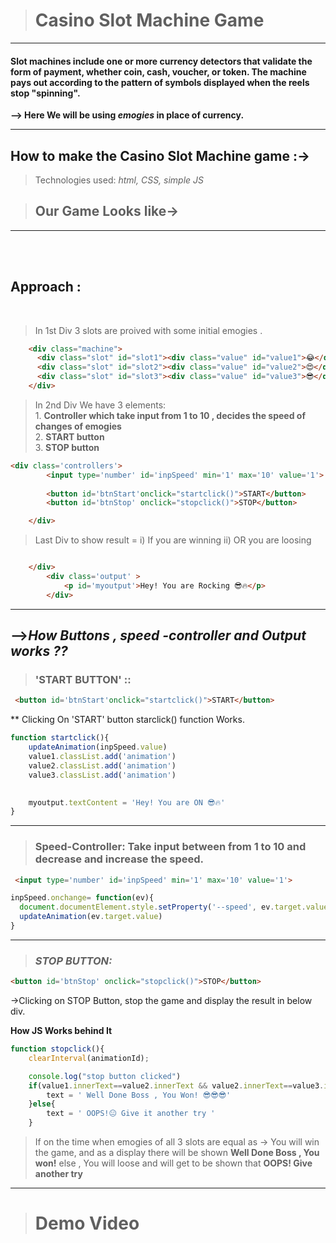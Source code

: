 > # Casino Slot Machine Game 
---

#### Slot machines include one or more currency detectors that validate the form of payment, whether coin, cash, voucher, or token. The machine pays out according to the pattern of symbols displayed when the reels stop "spinning".

**--> Here We will be using *emogies* in place of currency.** 
___

## How to make the **Casino Slot Machine** game  :->

>Technologies used: *html, CSS, simple JS*


> ## Our Game Looks like->

---
<br><br>

## **Approach :** <br>
<br>

> In 1st Div 3 slots are proived with some initial emogies .

```html
    <div class="machine">
      <div class="slot" id="slot1"><div class="value" id="value1">😂</div></div>
      <div class="slot" id="slot2"><div class="value" id="value2">😍</div></div>
      <div class="slot" id="slot3"><div class="value" id="value3">😎</div></div>
    </div>
```

> In 2nd Div We have 3 elements:
            <br> 1. **Controller which take input from 1 to 10 , decides the speed of changes of emogies**
            <br> 2. **START button**
            <br> 3. **STOP button**
```html
<div class='controllers'> 
        <input type='number' id='inpSpeed' min='1' max='10' value='1'>
        
        <button id='btnStart'onclick="startclick()">START</button>
        <button id='btnStop' onclick="stopclick()">STOP</button>

    </div>
```

> Last Div to show result = i) If you are winning   ii) OR you are loosing
```html

    </div>
        <div class='output' >
            <p id='myoutput'>Hey! You are Rocking 😎🔥</p>
        </div> 
```
  
  
---

## **-->*How Buttons , speed -controller and Output works ??***

>### 'START BUTTON' ::  
```html
 <button id='btnStart'onclick="startclick()">START</button>
```

** Clicking On 'START' button starclick() function Works.
```js
function startclick(){
    updateAnimation(inpSpeed.value)
    value1.classList.add('animation')
    value2.classList.add('animation')
    value3.classList.add('animation')
    

    myoutput.textContent = 'Hey! You are ON 😎🔥'
}
```
---

> ### Speed-Controller: Take input between from 1 to 10 and decrease and increase the speed.
```html
 <input type='number' id='inpSpeed' min='1' max='10' value='1'>
 ```
 
 ```js
 inpSpeed.onchange= function(ev){
   document.documentElement.style.setProperty('--speed', ev.target.value)
   updateAnimation(ev.target.value)
}
```
---

> ### ***STOP BUTTON:***
```html
<button id='btnStop' onclick="stopclick()">STOP</button>
```
->Clicking on STOP Button, stop the game and display the result in below div.

**How JS Works behind It**
```js
function stopclick(){
    clearInterval(animationId);

    console.log("stop button clicked")
    if(value1.innerText==value2.innerText && value2.innerText==value3.innerText){
        text = ' Well Done Boss , You Won! 😎😎😎'
    }else{
        text = ' OOPS!😐 Give it another try '
    }
```
> If on the time when emogies of all 3 slots are equal as -> You will win the game, and as a display there will be shown **Well Done Boss , You won!**
else , You will loose and will get to be shown that **OOPS! Give another try**


---

># **Demo Video**



